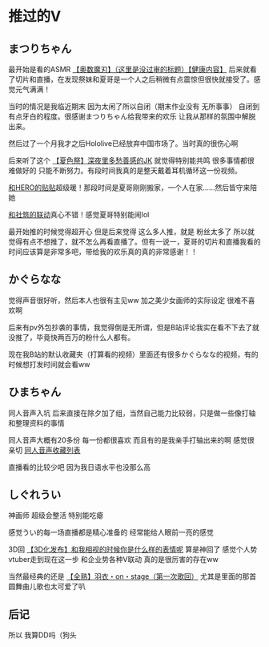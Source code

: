 # 推过的V

## まつりちゃん

最开始是看的ASMR [【奥数魔刃】（这里是没过审的标题）【健康内容】](https://www.bilibili.com/video/BV1H4411t7Hm) 后来就看了切片和直播，在发现祭妹和夏哥是一个人之后稍微有点震惊但很快就接受了。感觉元气满满！

当时的情况是我临近期末 因为太闲了所以自闭（期末作业没有 无所事事） 自闭到有点牙白的程度。很感谢まつりちゃん给我带来的欢乐 让我从那样的氛围中解脱出来。

然后过了一个月我才之后Hololive已经放弃中国市场了。当时真的很伤心啊

后来听了这个 [【夏色祭】深夜里多愁善感的JK](https://www.bilibili.com/video/BV1yJ411c7U6) 就觉得特别能共鸣 很多事情都很难做好的 只能不断努力。有段时间我真的是整天戴着耳机循环这一份视频。

[和HERO的贴贴](https://space.bilibili.com/24502827/favlist?fid=1138677427)超级暖！那段时间是夏哥刚刚搬家，一个人在家……然后皆守来陪她

[和社筑的联动](https://space.bilibili.com/24502827/favlist?fid=1138707427)真心不错！感觉夏哥特别能闹lol

最开始推的时候觉得超开心 但是后来觉得 这么多人推，就是 粉丝太多了 所以就觉得有点不想推了，就不怎么再看直播了。但有一说一，夏哥的切片和直播我看的时间应该算是非常多吧，带给我的欢乐真的真的非常感谢！！

## かぐらなな

觉得声音很好听，然后本人也很有主见ww 加之美少女画师的实际设定 很难不喜欢啊

后来有pv外包抄袭的事情，我觉得倒是无所谓，但是B站评论我实在看不下去了就没推了，毕竟快两百万的粉什么人都有。

现在我B站的默认收藏夹（打算看的视频）里面还有很多かぐらなな的视频，有的时候想打发时间就会看ww

## ひまちゃん

同人音声入坑 后来直接在除夕加了组，当然自己能力比较弱，只是做一些像打轴和整理资料的事情

同人音声大概有20多份 每一份都很喜欢 而且有的是我亲手打轴出来的啊 感觉很亲切 [同人音声收藏列表](https://space.bilibili.com/1940246442/favlist?fid=1176841042)

直播看的比较少吧 因为我日语水平也没那么高

## しぐれうい

神画师 超级会整活 特别能吃瘪

感觉うい的每一场直播都是精心准备的 经常能给人眼前一亮的感觉

3D回 [【3D化发布】和我相视的时候你是什么样的表情呢](https://www.bilibili.com/video/BV1TS4y1f7fy) 算是神回了 感觉个人势vtuber走到现在这一步 和企业势各种V联动 真的是很厉害的存在ww

当然最经典的还是 [【全熟】羽衣・on・stage（第一次歌回）](https://www.bilibili.com/video/BV1FQ4y1M7ef) 尤其是里面的那首圆舞曲儿歌也太可爱了叭

## 后记

所以 我算DD吗（狗头

